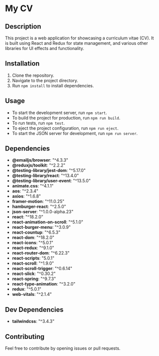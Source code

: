 # My CV

## Description
This project is a web application for showcasing a curriculum vitae (CV). It is built using React and Redux for state management, and various other libraries for UI effects and functionality.

## Installation
1. Clone the repository.
2. Navigate to the project directory.
3. Run `npm install` to install dependencies.

## Usage
- To start the development server, run `npm start`.
- To build the project for production, run `npm run build`.
- To run tests, run `npm test`.
- To eject the project configuration, run `npm run eject`.
- To start the JSON server for development, run `npm run server`.

## Dependencies
- **@emailjs/browser**: "^4.3.3"
- **@reduxjs/toolkit**: "^2.2.2"
- **@testing-library/jest-dom**: "^5.17.0"
- **@testing-library/react**: "^13.4.0"
- **@testing-library/user-event**: "^13.5.0"
- **animate.css**: "^4.1.1"
- **aos**: "^2.3.4"
- **axios**: "^1.6.8"
- **framer-motion**: "^11.0.25"
- **hamburger-react**: "^2.5.0"
- **json-server**: "^1.0.0-alpha.23"
- **react**: "^18.2.0"
- **react-animation-on-scroll**: "^5.1.0"
- **react-burger-menu**: "^3.0.9"
- **react-countup**: "^6.5.3"
- **react-dom**: "^18.2.0"
- **react-icons**: "^5.0.1"
- **react-redux**: "^9.1.0"
- **react-router-dom**: "^6.22.3"
- **react-scripts**: "5.0.1"
- **react-scroll**: "^1.9.0"
- **react-scroll-trigger**: "^0.6.14"
- **react-slick**: "^0.30.2"
- **react-spring**: "^9.7.3"
- **react-type-animation**: "^3.2.0"
- **redux**: "^5.0.1"
- **web-vitals**: "^2.1.4"

## Dev Dependencies
- **tailwindcss**: "^3.4.3"

## Contributing
Feel free to contribute by opening issues or pull requests.
